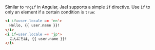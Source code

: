 Similar to `*ngIf` in Angular, Jael supports a simple `if` directive. Use `if` to only an element if a certain condition is `true`:

```html
<i if=user.locale == 'en'>
  Hello, {{ user.name }}!
</i>
<i if=user.locale == 'jp'>
  こんにちは, {{ user.name }}!
</i>
```